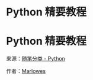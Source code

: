 # Python 精要教程

# Python 精要教程

来源：[随笔分类 - Python](http://www.cnblogs.com/Marlowes/category/823874.html)

作者：[Marlowes](http://home.cnblogs.com/u/Marlowes/)